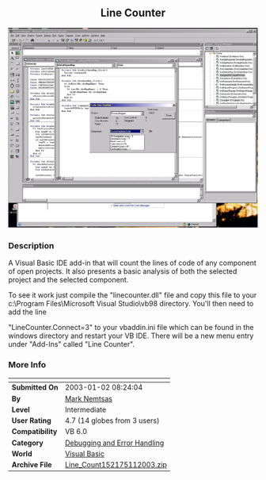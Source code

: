 ﻿<div align="center">

## Line Counter

<img src="PIC2003111626197377.JPG">
</div>

### Description

A Visual Basic IDE add-in that will count the lines of code of any component of open projects. It also presents a basic analysis of both the selected project and the selected component.

To see it work just compile the "linecounter.dll" file and copy this file to your c:\Program Files\Microsoft Visual Studio\vb98 directory. You'll then need to add the line

"LineCounter.Connect=3" to your vbaddin.ini file which can be found in the windows directory and restart your VB IDE. There will be a new menu entry under "Add-Ins" called "Line Counter".
 
### More Info
 


<span>             |<span>
---                |---
**Submitted On**   |2003-01-02 08:24:04
**By**             |[Mark Nemtsas](https://github.com/Planet-Source-Code/PSCIndex/blob/master/ByAuthor/mark-nemtsas.md)
**Level**          |Intermediate
**User Rating**    |4.7 (14 globes from 3 users)
**Compatibility**  |VB 6\.0
**Category**       |[Debugging and Error Handling](https://github.com/Planet-Source-Code/PSCIndex/blob/master/ByCategory/debugging-and-error-handling__1-26.md)
**World**          |[Visual Basic](https://github.com/Planet-Source-Code/PSCIndex/blob/master/ByWorld/visual-basic.md)
**Archive File**   |[Line\_Count152175112003\.zip](https://github.com/Planet-Source-Code/mark-nemtsas-line-counter__1-42065/archive/master.zip)








